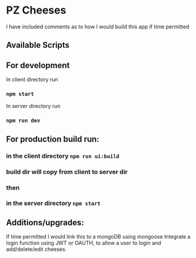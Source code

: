 # PZ Cheeses

I have included comments as to how I would build this app if time permitted

## Available Scripts

## For development

In client directory run

### `npm start`

In server directory run

### `npm run dev`

## For production build run:

### in the client directory `npm run ui:build`

### build dir will copy from client to server dir

### then

### in the server directory `npm start`

## Additions/upgrades:

If time permitted I would link this to a mongoDB using mongoose
Integrate a login function using JWT or OAUTH, to allow a user to login and add/delete/edit cheeses.

